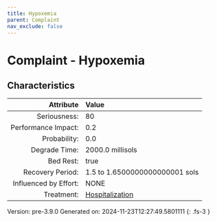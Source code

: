 ```yaml
---
title: Hypoxemia
parent: Complaint
nav_exclude: false
---
```

# Complaint - Hypoxemia

## Characteristics

| Attribute      | Value |
|--------:|:------|
|Seriousness:|80|
|Performance Impact:|0.2|
|Probability:|0.0|
|Degrade Time:|2000.0 millisols|
|Bed Rest:|true|
|Recovery Period:|1.5 to 1.6500000000000001 sols|
|Influenced by Effort:|NONE|
|Treatment:|[Hospitalization](../treatment/hospitalization.html)|
 

Version: pre-3.9.0 Generated on: 2024-11-23T12:27:49.5801111
{: .fs-3 }